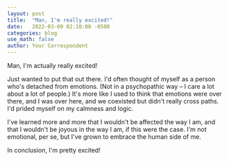 ```yaml
---
layout: post
title:  "Man, I'm really excited!"
date:   2022-03-09 02:10:00 -0500
categories: blog
use_math: false
author: Your Correspondent
---
```


Man, I'm actually really excited!

Just wanted to put that out there. I'd often thought of myself as a person who's detached from emotions. (Not in a psychopathic way &ndash; I care a lot about a lot of people.) It's more like I used to think that emotions were over there, and I was over here, and we coexisted but didn't really cross paths. I'd prided myself on my calmness and logic.

I've learned more and more that I wouldn't be affected the way I am, and that I wouldn't be joyous in the way I am, if this were the case. I'm not emotional, per se, but I've grown to embrace the human side of me.

In conclusion, I'm pretty excited!
